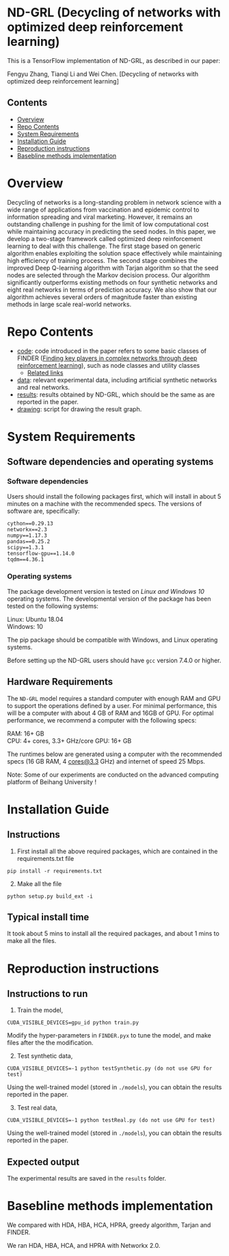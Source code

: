 # ND-GRL (Decycling of networks with optimized deep reinforcement learning)

This is a TensorFlow implementation of ND-GRL, as described in our paper:

Fengyu Zhang, Tianqi Li and Wei Chen. [Decycling of networks with optimized deep reinforcement learning]

## Contents

- [Overview](#overview)
- [Repo Contents](#repo-contents)
- [System Requirements](#system-requirements)
- [Installation Guide](#installation-guide)
- [Reproduction instructions](#reproduction-instructions)
- [Basebline methods implementation](#basebline-methods-implementation)

# Overview

Decycling of networks is a long-standing problem in network science with a wide range of applications from vaccination and epidemic control to information spreading and viral marketing. However, it remains an outstanding challenge in pushing for the limit of low computational cost while maintaining accuracy in predicting the seed nodes. In this paper, we develop a two-stage framework called optimized deep reinforcement learning to deal with this challenge. The first stage based on generic algorithm enables exploiting the solution space effectively while maintaining high efficiency of training process. The second stage combines the improved Deep Q-learning algorithm with Tarjan algorithm so that the seed nodes are selected through the Markov decision process. Our algorithm significantly outperforms existing methods on four synthetic networks and eight real networks in terms of prediction accuracy. We also show that our algorithm achieves several orders of magnitude faster than existing methods in large scale real-world networks.

# Repo Contents

- [code](./code/FINDER_CN): code introduced in the paper refers to some basic classes of FINDER ([Finding key players in complex networks through deep reinforcement learning](https://www.nature.com/articles/s42256-020-0177-2.epdf?sharing_token=0CAxnrCP1THxBEtK2mS5c9RgN0jAjWel9jnR3ZoTv0O3ej6g4eVo3V4pnngJO-QMH375GbplyUstNSGUaq-zMyAnpSrZIOiiDvB0V_CqsCipIfCq-enY3sK3Uv_D_4b4aRn6lYXd8HEinWjLNM42tQZ0iVjeMBl6ZRA7D7WUBjM%3D)), such as node classes and utility classes
     - [Related links](https://doi.org/10.24433/CO.3005605.v1)
- [data](./code/data): relevant experimental data, including artificial synthetic networks and real networks.
- [results](./code/results): results obtained by ND-GRL, which should be the same as are reported in the paper.
- [drawing](./code/drawing): script for drawing the result graph.

# System Requirements

## Software dependencies and operating systems

### Software dependencies

Users should install the following packages first, which will install in about 5 minutes on a machine with the recommended specs. The versions of software are, specifically:
```
cython==0.29.13 
networkx==2.3 
numpy==1.17.3 
pandas==0.25.2 
scipy==1.3.1 
tensorflow-gpu==1.14.0 
tqdm==4.36.1
```

### Operating systems
The package development version is tested on *Linux and Windows 10* operating systems. The developmental version of the package has been tested on the following systems:

Linux: Ubuntu 18.04  
Windows: 10

The pip package should be compatible with Windows, and Linux operating systems.

Before setting up the ND-GRL users should have `gcc` version 7.4.0 or higher.

## Hardware Requirements
The `ND-GRL` model requires a standard computer with enough RAM and GPU to support the operations defined by a user. For minimal performance, this will be a computer with about 4 GB of RAM and 16GB of GPU. For optimal performance, we recommend a computer with the following specs:

RAM: 16+ GB  
CPU: 4+ cores, 3.3+ GHz/core
GPU: 16+ GB

The runtimes below are generated using a computer with the recommended specs (16 GB RAM, 4 cores@3.3 GHz) and internet of speed 25 Mbps.

Note: Some of our experiments are conducted on the advanced computing platform of Beihang University !

# Installation Guide

## Instructions
1. First install all the above required packages, which are contained in the requirements.txt file
```
pip install -r requirements.txt
```
2. Make all the file
```
python setup.py build_ext -i
```

## Typical install time
It took about 5 mins to install all the required packages, and about 1 mins to make all the files.

# Reproduction instructions

## Instructions to run
1. Train the model, 
```
CUDA_VISIBLE_DEVICES=gpu_id python train.py
```
Modify the hyper-parameters in `FINDER.pyx` to tune the model, and make files after the the modification.

2. Test synthetic data,
```
CUDA_VISIBLE_DEVICES=-1 python testSynthetic.py (do not use GPU for test)
```
Using the well-trained model (stored in `./models`), you can obtain the results reported in the paper.

3. Test real data,
```
CUDA_VISIBLE_DEVICES=-1 python testReal.py (do not use GPU for test)
```
Using the well-trained model (stored in `./models`), you can obtain the results reported in the paper.


## Expected output
The experimental results are saved in the `results` folder.

# Basebline methods implementation
We compared with HDA, HBA, HCA, HPRA, greedy algorithm, Tarjan and FINDER.

We ran HDA, HBA, HCA, and HPRA with Networkx 2.0.



